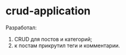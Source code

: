 # crud-application

Разработал:
1) CRUD для постов и категорий;
2) к постам прикрутил теги и комментарии.
